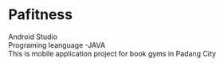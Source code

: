 # Pafitness
Android Studio <br>
Programing leanguage -JAVA <br>
This is mobile application project for book gyms in Padang City
